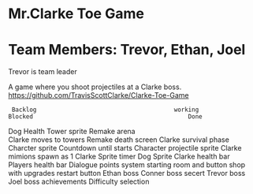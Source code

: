 # Mr.Clarke Toe Game

# Team Members: Trevor, Ethan, Joel 
Trevor is team leader 

A game where you shoot projectiles at a Clarke boss.
https://github.com/TravisScottClarke/Clarke-Toe-Game

     Backlog                                       working                                         Blocked                                            Done
 Dog Health                                     Tower sprite                                                                                  Remake arena  
 Clarke moves to towers                                                                                                                       Remake death screen 
 Clarke survival phase                                                                                                                        Charcter sprite
 Countdown until starts                                                                                                                       Character projectile sprite 
 Clarke mimions spawn as 1                                                                                                                    Clarke Sprite 
 timer                                                                                                                                        Dog Sprite 
 Clarke health bar      
 Players health bar 
 Dialogue
 points system 
 starting room and button 
 shop with upgrades 
 restart button 
 Ethan boss
 Conner boss 
 secert Trevor boss 
 Joel boss 
 achievements 
 Difficulty selection 
  
